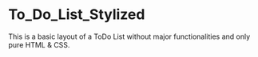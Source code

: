 # To_Do_List_Stylized
This is a basic layout of a ToDo List without major functionalities and only pure HTML &amp; CSS.
